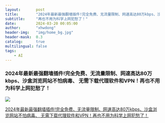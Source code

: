 ```yaml
---
layout:       post
title:        "2024年最新最强翻墙插件!完全免费、无流量限制、网速高达80万kbps、沙盒浏览网站不怕病毒、 无需下载代理软件和VPN！"
subtitle:     "再也不用为科学上网犯愁了！"
date:         2024-03-20 00:05:00
author:       "xhwdong"
header-img:   "img/home_bg.jpg"
header-mask:  0.3
catalog:      true
multilingual: false
tags:
    - AI
--- 
```


### 2024年最新最强翻墙插件!完全免费、无流量限制、网速高达80万kbps、沙盒浏览网站不怕病毒、 无需下载代理软件和VPN！再也不用为科学上网犯愁了！



![](https://hwdong-net.github.io/yt_imgs/sqrx.jpg)

[2024年最新最强翻墙插件!完全免费、无流量限制、网速高达80万kbps、沙盒浏览网站不怕病毒、 无需下载代理软件和VPN！再也不用为科学上网犯愁了！](https://youtu.be/i4jqfHH1KOY)
